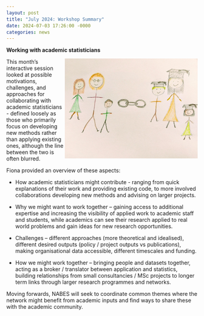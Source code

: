 ```yaml
---
layout: post
title: "July 2024: Workshop Summary"
date: 2024-07-03 17:26:00 -0000
categories: news
---
```



**Working with academic statisticians**  

<img src="/img/JulyBlogPicture.jpg" alt="Linking up with academics" width=350px, align = "right"> 

This month’s interactive session looked at possible motivations, challenges, and approaches for collaborating with academic statisticians - defined loosely as those who primarily focus on developing new methods rather than applying existing ones, although the line between the two is often blurred.    

Fiona provided an overview of these aspects: 

* How academic statisticians might contribute - ranging from quick explanations of their work and providing existing code, to more involved collaborations developing new methods and advising on larger projects. 

* Why we might want to work together – gaining access to additional expertise and increasing the visibility of applied work to academic staff and students, while academics can see their research applied to real world problems and gain ideas for new research opportunities. 

* Challenges – different approaches (more theoretical and idealised), different desired outputs (policy / project outputs vs publications), making organisational data accessible, different timescales and funding.  

* How we might work together – bringing people and datasets together, acting as a broker / translator between application and statistics, building relationships from small consultancies / MSc projects to longer term links through larger research programmes and networks. 

Moving forwards, NABES will seek to coordinate common themes where the network might benefit from academic inputs and find ways to share these with the academic community.  
